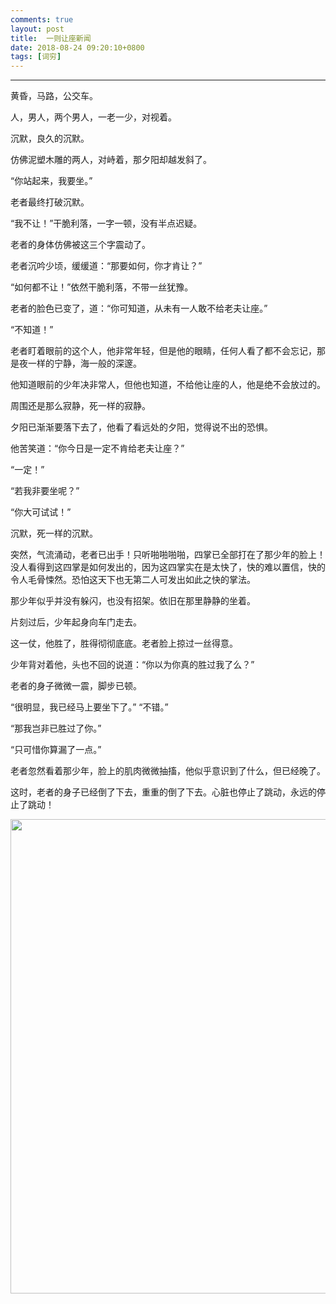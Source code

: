 ```yaml
---
comments: true
layout: post
title:  一则让座新闻
date: 2018-08-24 09:20:10+0800
tags: [词穷]
---
```

---

黄昏，马路，公交车。

人，男人，两个男人，一老一少，对视着。

沉默，良久的沉默。

仿佛泥塑木雕的两人，对峙着，那夕阳却越发斜了。

“你站起来，我要坐。”

老者最终打破沉默。

“我不让！”干脆利落，一字一顿，没有半点迟疑。

老者的身体仿佛被这三个字震动了。

老者沉吟少顷，缓缓道：“那要如何，你才肯让？”

“如何都不让！”依然干脆利落，不带一丝犹豫。

老者的脸色已变了，道：“你可知道，从未有一人敢不给老夫让座。”

“不知道！”

老者盯着眼前的这个人，他非常年轻，但是他的眼睛，任何人看了都不会忘记，那是夜一样的宁静，海一般的深邃。

他知道眼前的少年决非常人，但他也知道，不给他让座的人，他是绝不会放过的。

周围还是那么寂静，死一样的寂静。

夕阳已渐渐要落下去了，他看了看远处的夕阳，觉得说不出的恐惧。

他苦笑道：“你今日是一定不肯给老夫让座？”

“一定！”

“若我非要坐呢？”

“你大可试试！”

沉默，死一样的沉默。

突然，气流涌动，老者已出手！只听啪啪啪啪，四掌已全部打在了那少年的脸上！没人看得到这四掌是如何发出的，因为这四掌实在是太快了，快的难以置信，快的令人毛骨悚然。恐怕这天下也无第二人可发出如此之快的掌法。

那少年似乎并没有躲闪，也没有招架。依旧在那里静静的坐着。

片刻过后，少年起身向车门走去。

这一仗，他胜了，胜得彻彻底底。老者脸上掠过一丝得意。

少年背对着他，头也不回的说道：“你以为你真的胜过我了么？”

老者的身子微微一震，脚步已顿。

“很明显，我已经马上要坐下了。”
“不错。”

“那我岂非已胜过了你。”

“只可惜你算漏了一点。”

老者忽然看着那少年，脸上的肌肉微微抽搐，他似乎意识到了什么，但已经晚了。

这时，老者的身子已经倒了下去，重重的倒了下去。心脏也停止了跳动，永远的停止了跳动！

<img class="alignnone size-medium" src="https://img.010316.xyz/usr/uploads/2018/09/3687314373.png" width="990" height="759" />